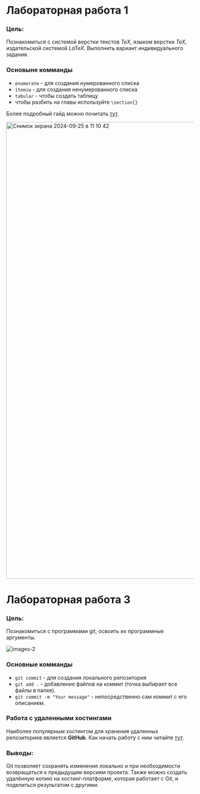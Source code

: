 # Лабораторная работа 1

### Цель:

Познакомиться с системой верстки текстов *TeX*, языком верстки *TeX*, издательской системой *LaTeX*. Выполнить вариант индивидуального задания.

### Основыне комманды 

* `enumerate` - для создания нумерованного списка
* `itemiw` - для создания ненумерованного списка
* `tabular` - чтобы создать таблицу
* чтобы разбить на главы используйте `\section{}`

Более подробный гайд можно почитать [тут](https://www.overleaf.com/learn/latex/Learn_LaTeX_in_30_minutes).

<img width="1227" alt="Снимок экрана 2024-09-25 в 11 10 42" src="https://github.com/user-attachments/assets/fde3834a-e350-4260-aade-cb12de04c9e6">

# Лабораторная работа 3

### Цель:

Познакомиться с программами git, освоить их программные аргументы.

![images-2](https://github.com/user-attachments/assets/08b75428-452f-4fd1-8085-e4311be568e0)

### Основные комманды

* `git commit` - для создания локального репозитория
* `git add .` - добавление файлов на коммит (точка выбирает все файлы в папке).
* `git commit -m "Your message"` - непосредственно сам коммит с его описанием.

### Работа с удаленными хостингами

Наиболее популярным хостингом для хранения удаленных репозиториев является __GitHub__.
Как начать работу с ним читайте [тут](https://ru.hexlet.io/courses/intro_to_git/lessons/github/theory_unit).

### Выводы:

Git позволяет сохранять изменения локально и при необходимости возвращаться к предыдущим версиям проекта. Также можно создать удалённую копию на хостинг-платформе, которая работает с Git, и поделиться результатом с другими.

